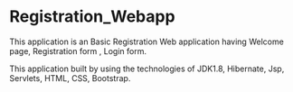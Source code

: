 # Registration_Webapp
This application is an 
Basic Registration Web application having Welcome page, Registration form , Login form.

This application built by using the technologies of JDK1.8,  Hibernate, Jsp, Servlets, HTML, CSS, Bootstrap.
